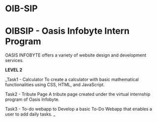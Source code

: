 # OIB-SIP
# OIBSIP - Oasis Infobyte Intern Program

OASIS INFOBYTE offers a variety of website design and development services. 

**LEVEL 2**

_Task1 - Calculator
To create a calculator with basic mathematical functionalities using CSS, HTML, and JavaScript.

Task2 - Tribute Page
A tribute page created under the virtual internship program of Oasis Infobyte.

Task3 - To-do webapp
to Develop a basic To-Do Webapp that enables a user to add daily tasks.
_
